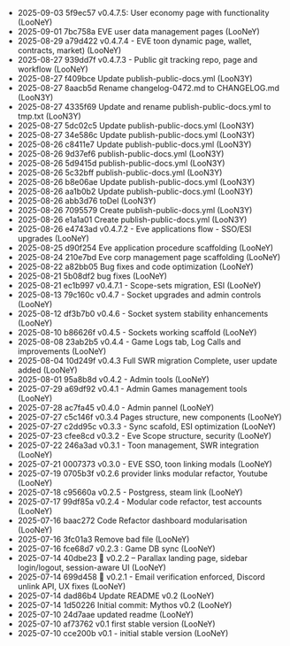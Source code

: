 - 2025-09-03 5f9ec57 v0.4.7.5: User economy page with functionality (LooNeY)
- 2025-09-01 7bc758a EVE user data management pages (LooNeY)
- 2025-08-29 a79d422 v0.4.7.4 - EVE toon dynamic page, wallet, contracts, market) (LooNeY)
- 2025-08-27 939dd7f v0.4.7.3 - Public git tracking repo, page and workflow (LooNeY)
- 2025-08-27 f409bce Update publish-public-docs.yml (LooN3Y)
- 2025-08-27 8aacb5d Rename changelog-0472.md to CHANGELOG.md (LooN3Y)
- 2025-08-27 4335f69 Update and rename publish-public-docs.yml to tmp.txt (LooN3Y)
- 2025-08-27 5dc02c5 Update publish-public-docs.yml (LooN3Y)
- 2025-08-27 34e586c Update publish-public-docs.yml (LooN3Y)
- 2025-08-26 c8411e7 Update publish-public-docs.yml (LooN3Y)
- 2025-08-26 9d37ef6 publish-public-docs.yml (LooN3Y)
- 2025-08-26 5d9415d publish-public-docs.yml (LooN3Y)
- 2025-08-26 5c32bff publish-public-docs.yml (LooN3Y)
- 2025-08-26 b8e06ae Update publish-public-docs.yml (LooN3Y)
- 2025-08-26 aa1b0b2 Update publish-public-docs.yml (LooN3Y)
- 2025-08-26 abb3d76 toDel (LooN3Y)
- 2025-08-26 7095579 Create publish-public-docs.yml (LooN3Y)
- 2025-08-26 e1a1a01 Create publish-public-docs.yml (LooN3Y)
- 2025-08-26 e4743ad v0.4.7.2 - Eve applications flow - SSO/ESI upgrades (LooNeY)
- 2025-08-25 d90f254 Eve application procedure scaffolding (LooNeY)
- 2025-08-24 210e7bd Eve corp management page scaffolding (LooNeY)
- 2025-08-22 a82bb05 Bug fixes and code optimization (LooNeY)
- 2025-08-21 5b08df2 bug fixes (LooNeY)
- 2025-08-21 ec1b997 v0.4.7.1 - Scope-sets migration, ESI (LooNeY)
- 2025-08-13 79c160c v0.4.7 - Socket upgrades and admin controls (LooNeY)
- 2025-08-12 df3b7b0 v0.4.6 - Socket system stability enhancements (LooNeY)
- 2025-08-10 b86626f v0.4.5 - Sockets working scaffold (LooNeY)
- 2025-08-08 23ab2b5 v0.4.4 - Game Logs tab, Log Calls and improvements (LooNeY)
- 2025-08-04 10d249f v0.4.3 Full SWR migration Complete, user update added (LooNeY)
- 2025-08-01 95a8b8d v0.4.2 - Admin tools (LooNeY)
- 2025-07-29 a69df92 v0.4.1 - Admin Games management tools (LooNeY)
- 2025-07-28 ac7fa45 v0.4.0 - Admin pannel (LooNeY)
- 2025-07-27 c5c146f v0.3.4 Pages structure, new components (LooNeY)
- 2025-07-27 c2dd95c  v0.3.3 - Sync scafold, ESI optimization (LooNeY)
- 2025-07-23 cfee8cd v0.3.2 - Eve Scope structure, security (LooNeY)
- 2025-07-22 246a3ad v0.3.1 - Toon management, SWR integration (LooNeY)
- 2025-07-21 0007373 v0.3.0 - EVE SSO, toon linking modals (LooNeY)
- 2025-07-19 0705b3f v0.2.6 provider links modular refactor, Youtube (LooNeY)
- 2025-07-18 c95660a v0.2.5 - Postgress, steam link (LooNeY)
- 2025-07-17 99df85a v0.2.4 - Modular code refactor, test accounts (LooNeY)
- 2025-07-16 baac272 Code Refactor dashboard modularisation (LooNeY)
- 2025-07-16 3fc01a3 Remove bad file (LooNeY)
- 2025-07-16 fce68d7 v0.2.3 : Game DB sync (LooNeY)
- 2025-07-14 40dbe23 🔄 v0.2.2 – Parallax landing page, sidebar login/logout, session-aware UI (LooNeY)
- 2025-07-14 699d458 🔐 v0.2.1 - Email verification enforced, Discord unlink API, UX fixes (LooNeY)
- 2025-07-14 dad86b4 Update README v0.2 (LooNeY)
- 2025-07-14 1d50226 Initial commit: Mythos v0.2 (LooNeY)
- 2025-07-10 24d7aae updated readme (LooNeY)
- 2025-07-10 af73762 v0.1 first stable version (LooNeY)
- 2025-07-10 cce200b v0.1 - initial stable version (LooNeY)
